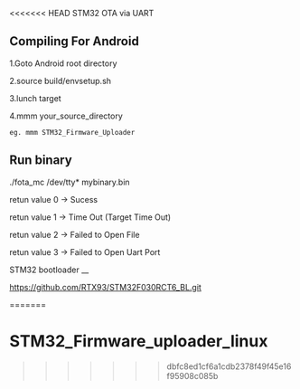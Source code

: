 <<<<<<< HEAD
STM32 OTA via UART

Compiling For Android 
--
1.Goto Android root directory 

2.source build/envsetup.sh 

3.lunch target 

4.mmm your_source_directory 

	eg. mmm STM32_Firmware_Uploader
	

Run binary
--
./fota_mc /dev/tty* mybinary.bin

retun value 0 -> Sucess 

retun value 1 -> Time Out (Target Time Out) 

retun value 2 -> Failed to Open File

retun value 3 -> Failed to Open Uart Port
 
STM32 bootloader
__

https://github.com/RTX93/STM32F030RCT6_BL.git

=======
# STM32_Firmware_uploader_linux
>>>>>>> dbfc8ed1cf6a1cdb2378f49f45e16f95908c085b
